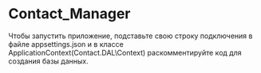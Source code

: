# Contact_Manager
 
Чтобы запустить приложение, подставьте свою строку подключения в файле appsettings.json и в классе ApplicationContext(Contact.DAL\Context) раскомментируйте код для создания базы данных.